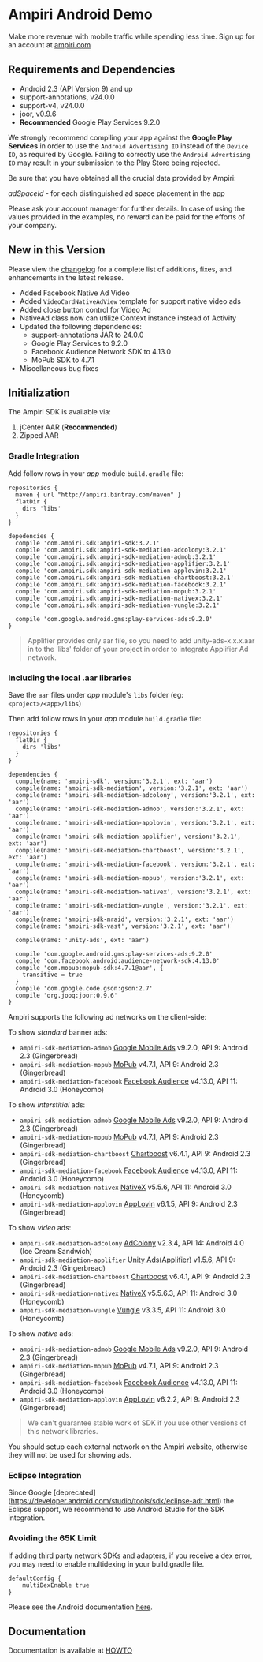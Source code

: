 # Ampiri Android Demo

Make more revenue with mobile traffic while spending less time.
Sign up for an account at [ampiri.com](https://ampiri.com)

## Requirements and Dependencies ##

* Android 2.3 (API Version 9) and up
* support-annotations, v24.0.0
* support-v4, v24.0.0
* joor, v0.9.6
* **Recommended** Google Play Services 9.2.0

We strongly recommend compiling your app against the **Google Play Services** in order to use the `Android Advertising ID` instead of the `Device ID`,
as required by Google. Failing to correctly use the `Android Advertising ID` may result in your submission to the Play Store being rejected.

Be sure that you have obtained all the crucial data provided by Ampiri:

*adSpaceId* - for each distinguished ad space placement in the app

Please ask your account manager for further details. In case of using the values provided in the examples, no reward can be paid for the efforts of your company.

## New in this Version
Please view the [changelog](CHANGELOG.md) for a complete list of additions, fixes, and enhancements in the latest release.

- Added Facebook Native Ad Video
- Added `VideoCardNativeAdView` template for support native video ads
- Added close button control for Video Ad
- NativeAd class now can utilize Context instance instead of Activity
- Updated the following dependencies:
	- support-annotations JAR to 24.0.0
	- Google Play Services to 9.2.0
	- Facebook Audience Network SDK to 4.13.0
	- MoPub SDK to 4.7.1
- Miscellaneous bug fixes

## Initialization ##

The Ampiri SDK is available via:

1. jCenter AAR (**Recommended**)
2. Zipped AAR

### Gradle Integration ###

Add follow rows in your _app_ module `build.gradle` file:

```
repositories {
  maven { url "http://ampiri.bintray.com/maven" }
  flatDir {
    dirs 'libs'
  }
}

depedencies {
  compile 'com.ampiri.sdk:ampiri-sdk:3.2.1'
  compile 'com.ampiri.sdk:ampiri-sdk-mediation-adcolony:3.2.1'
  compile 'com.ampiri.sdk:ampiri-sdk-mediation-admob:3.2.1'
  compile 'com.ampiri.sdk:ampiri-sdk-mediation-applifier:3.2.1'
  compile 'com.ampiri.sdk:ampiri-sdk-mediation-applovin:3.2.1'
  compile 'com.ampiri.sdk:ampiri-sdk-mediation-chartboost:3.2.1'
  compile 'com.ampiri.sdk:ampiri-sdk-mediation-facebook:3.2.1'
  compile 'com.ampiri.sdk:ampiri-sdk-mediation-mopub:3.2.1'
  compile 'com.ampiri.sdk:ampiri-sdk-mediation-nativex:3.2.1'
  compile 'com.ampiri.sdk:ampiri-sdk-mediation-vungle:3.2.1'

  compile 'com.google.android.gms:play-services-ads:9.2.0'
}
```
> Applifier provides only aar file, so you need to add unity-ads-x.x.x.aar in to the 'libs' folder of your project in order to integrate Applifier Ad network.

### Including the local .aar libraries ###

Save the `aar` files under _app_ module's `libs` folder (eg: `<project>/<app>/libs`)

Then add follow rows in your _app_ module `build.gradle` file:

```
repositories {
  flatDir {
    dirs 'libs'
  }
}

dependencies {
  compile(name: 'ampiri-sdk', version:'3.2.1', ext: 'aar')
  compile(name: 'ampiri-sdk-mediation', version:'3.2.1', ext: 'aar')
  compile(name: 'ampiri-sdk-mediation-adcolony', version:'3.2.1', ext: 'aar')
  compile(name: 'ampiri-sdk-mediation-admob', version:'3.2.1', ext: 'aar')
  compile(name: 'ampiri-sdk-mediation-applovin', version:'3.2.1', ext: 'aar')
  compile(name: 'ampiri-sdk-mediation-applifier', version:'3.2.1', ext: 'aar')
  compile(name: 'ampiri-sdk-mediation-chartboost', version:'3.2.1', ext: 'aar')
  compile(name: 'ampiri-sdk-mediation-facebook', version:'3.2.1', ext: 'aar')
  compile(name: 'ampiri-sdk-mediation-mopub', version:'3.2.1', ext: 'aar')
  compile(name: 'ampiri-sdk-mediation-nativex', version:'3.2.1', ext: 'aar')
  compile(name: 'ampiri-sdk-mediation-vungle', version:'3.2.1', ext: 'aar')
  compile(name: 'ampiri-sdk-mraid', version:'3.2.1', ext: 'aar')
  compile(name: 'ampiri-sdk-vast', version:'3.2.1', ext: 'aar')

  compile(name: 'unity-ads', ext: 'aar')

  compile 'com.google.android.gms:play-services-ads:9.2.0'
  compile 'com.facebook.android:audience-network-sdk:4.13.0'
  compile 'com.mopub:mopub-sdk:4.7.1@aar', {
    transitive = true
  }
  compile 'com.google.code.gson:gson:2.7'
  compile 'org.jooq:joor:0.9.6'
}
```

Ampiri supports the following ad networks on the client-side:

To show *standard* banner ads:

* `ampiri-sdk-mediation-admob` [Google Mobile Ads](https://developers.google.com/admob/android/quick-start) v9.2.0, API 9: Android 2.3 (Gingerbread)
* `ampiri-sdk-mediation-mopub` [MoPub](https://github.com/mopub/mopub-android-sdk) v4.7.1, API 9: Android 2.3 (Gingerbread)
* `ampiri-sdk-mediation-facebook` [Facebook Audience](https://developers.facebook.com/docs/audience-network) v4.13.0, API 11: Android 3.0 (Honeycomb)

To show *interstitial* ads:

* `ampiri-sdk-mediation-admob` [Google Mobile Ads](https://developers.google.com/admob/android/quick-start) v9.2.0, API 9: Android 2.3 (Gingerbread)
* `ampiri-sdk-mediation-mopub` [MoPub](https://github.com/mopub/mopub-android-sdk) v4.7.1, API 9: Android 2.3 (Gingerbread)
* `ampiri-sdk-mediation-chartboost` [Chartboost](https://answers.chartboost.com/hc/en-us/articles/201219545-Download-Integrate-the-Chartboost-SDK-for-Android) v6.4.1, API 9: Android 2.3 (Gingerbread)
* `ampiri-sdk-mediation-facebook` [Facebook Audience](https://developers.facebook.com/docs/audience-network) v4.13.0, API 11: Android 3.0 (Honeycomb)
* `ampiri-sdk-mediation-nativex` [NativeX](https://github.com/nativex/NativeX-Android-SDK) v5.5.6, API 11: Android 3.0 (Honeycomb)
* `ampiri-sdk-mediation-applovin` [AppLovin](https://github.com/AppLovin/Android-Demo-App) v6.1.5, API 9: Android 2.3 (Gingerbread)

To show *video* ads:

* `ampiri-sdk-mediation-adcolony` [AdColony](https://github.com/AdColony/AdColony-Android-SDK) v2.3.4, API 14: Android 4.0 (Ice Cream Sandwich)
* `ampiri-sdk-mediation-applifier` [Unity Ads(Applifier)](https://github.com/Applifier/unity-ads-sdk) v1.5.6, API 9: Android 2.3 (Gingerbread)
* `ampiri-sdk-mediation-chartboost` [Chartboost](https://answers.chartboost.com/hc/en-us/articles/201219545-Download-Integrate-the-Chartboost-SDK-for-Android) v6.4.1, API 9: Android 2.3 (Gingerbread)
* `ampiri-sdk-mediation-nativex` [NativeX](https://github.com/nativex/NativeX-Android-SDK) v5.5.6.3, API 11: Android 3.0 (Honeycomb)
* `ampiri-sdk-mediation-vungle` [Vungle](https://v.vungle.com/sdk) v3.3.5, API 11: Android 3.0 (Honeycomb)

To show *native* ads:

* `ampiri-sdk-mediation-admob` [Google Mobile Ads](https://developers.google.com/admob/android/quick-start) v9.2.0, API 9: Android 2.3 (Gingerbread)
* `ampiri-sdk-mediation-mopub` [MoPub](https://github.com/mopub/mopub-android-sdk) v4.7.1, API 9: Android 2.3 (Gingerbread)
* `ampiri-sdk-mediation-facebook` [Facebook Audience](https://developers.facebook.com/docs/audience-network) v4.13.0, API 11: Android 3.0 (Honeycomb)
* `ampiri-sdk-mediation-applovin` [AppLovin](https://github.com/AppLovin/Android-Demo-App) v6.2.2, API 9: Android 2.3 (Gingerbread)

> We can't guarantee stable work of SDK if you use other versions of this network libraries. 

You should setup each external network on the Ampiri website, otherwise they will not be used for showing ads.

### Eclipse Integration ###

Since Google [deprecated] (https://developer.android.com/studio/tools/sdk/eclipse-adt.html) the Eclipse support, we recommend to use Android Studio for the SDK integration.

### Avoiding the 65K Limit ###

If adding third party network SDKs and adapters, if you receive a dex error, you may need to enable multidexing in your build.gradle file.

```
defaultConfig {
    multiDexEnable true
}
```
Please see the Android documentation [here](https://developer.android.com/tools/building/multidex.html).

## Documentation

Documentation is available at [HOWTO](HOWTO.md)
